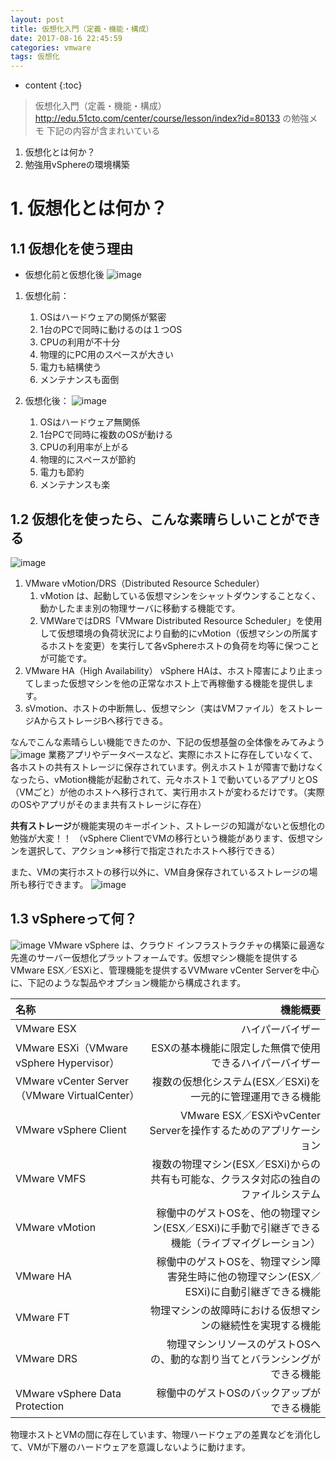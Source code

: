 ```yaml
---
layout: post
title: 仮想化入門（定義・機能・構成）
date: 2017-08-16 22:45:59
categories: vmware
tags: 仮想化
---
```

* content
{:toc}

> 仮想化入門（定義・機能・構成）
http://edu.51cto.com/center/course/lesson/index?id=80133 の勉強メモ
下記の内容が含まれいている
 1. 仮想化とは何か？
 2. 勉強用vSphereの環境構築

# 1. 仮想化とは何か？

## 1.1 仮想化を使う理由
- 仮想化前と仮想化後
![image](https://qiita-image-store.s3.amazonaws.com/0/177240/be49c338-1c0a-0875-d5f5-8cd977145341.png)

1. 仮想化前：
    1. OSはハードウェアの関係が緊密
    2. 1台のPCで同時に動けるのは１つOS
    3. CPUの利用が不十分
    4. 物理的にPC用のスペースが大きい
    5. 電力も結構使う
    6. メンテナンスも面倒

2. 仮想化後：
![image](https://qiita-image-store.s3.amazonaws.com/0/177240/a949bf76-3185-08ae-9574-eba3fbeb6689.png)
    1. OSはハードウェア無関係
    2. 1台PCで同時に複数のOSが動ける
    3. CPUの利用率が上がる
    4. 物理的にスペースが節約
    5. 電力も節約
    6. メンテナンスも楽

## 1.2 仮想化を使ったら、こんな素晴らしいことができる
![image](https://qiita-image-store.s3.amazonaws.com/0/177240/6230585c-687c-cfc7-d552-a86a67ac34d9.png)

1. VMware vMotion/DRS（Distributed Resource Scheduler）
    1. vMotion は、起動している仮想マシンをシャットダウンすることなく、動かしたまま別の物理サーバに移動する機能です。
    2. VMWareではDRS「VMware Distributed Resource Scheduler」を使用して仮想環境の負荷状況により自動的にvMotion（仮想マシンの所属するホストを変更）を実行して各vSphereホストの負荷を均等に保つことが可能です。
2. VMware HA（High Availability）
vSphere HAは、ホスト障害により止まってしまった仮想マシンを他の正常なホスト上で再稼働する機能を提供します。
3. sVmotion、ホストの中断無し、仮想マシン（実はVMファイル）をストレージAからストレージBへ移行できる。

なんでこんな素晴らしい機能できたのか、下記の仮想基盤の全体像をみてみよう
![image](https://qiita-image-store.s3.amazonaws.com/0/177240/b18a66ff-c8ec-c3f2-8ec4-87acf0eee72b.png)
業務アプリやデータベースなど、実際にホストに存在していなくて、各ホストの共有ストレージに保存されています。例えホスト１が障害で動けなくなったら、vMotion機能が起動されて、元々ホスト１で動いているアプリとOS（VMごと）が他のホストへ移行されて、実行用ホストが変わるだけです。（実際のOSやアプリがそのまま共有ストレージに存在）

**共有ストレージ**が機能実現のキーポイント、ストレージの知識がないと仮想化の勉強が大変！！
（vSphere ClientでVMの移行という機能があります、仮想マシンを選択して、アクション⇒移行で指定されたホストへ移行できる）

また、VMの実行ホストの移行以外に、VM自身保存されているストレージの場所も移行できます。
![image](https://qiita-image-store.s3.amazonaws.com/0/177240/83c8376c-573a-40b8-c062-6b14e76d4f54.png)


## 1.3 vSphereって何？
![image](https://qiita-image-store.s3.amazonaws.com/0/177240/73174945-2a77-fafd-032d-1bfae10d5ac7.png)
VMware vSphere は、クラウド インフラストラクチャの構築に最適な先進のサーバー仮想化プラットフォームです。仮想マシン機能を提供するVMware ESX／ESXiと、管理機能を提供するVVMware vCenter Serverを中心に、下記のような製品やオプション機能から構成されます。

| 名称       |       機能概要 |   
|:-----------------|------------------:|
| VMware ESX             |              ハイパーバイザー |
|   VMware ESXi（VMware vSphere Hypervisor）          |    ESXの基本機能に限定した無償で使用できるハイパーバイザー           |
|  VMware vCenter Server（VMware VirtualCenter）           |      複数の仮想化システム(ESX／ESXi)を一元的に管理運用できる機能         |
|    VMware vSphere Client         |    VMware ESX／ESXiやvCenter Serverを操作するためのアプリケーション           |
|   VMware VMFS          |  複数の物理マシン(ESX／ESXi)からの共有も可能な、クラスタ対応の独自のファイルシステム             |
|   VMware vMotion          |    稼働中のゲストOSを、他の物理マシン(ESX／ESXi)に手動で引継ぎできる機能（ライブマイグレーション）           |
|   VMware HA          |    稼働中のゲストOSを、物理マシン障害発生時に他の物理マシン(ESX／ESXi)に自動引継ぎできる機能           |
|    VMware FT         |   物理マシンの故障時における仮想マシンの継続性を実現する機能            |
|   VMware DRS          |    物理マシンリソースのゲストOSへの、動的な割り当てとバランシングができる機能           |
|   VMware vSphere Data Protection          |     稼働中のゲストOSのバックアップができる機能          |


物理ホストとVMの間に存在しています、物理ハードウェアの差異などを消化して、VMが下層のハードウェアを意識しないように動けます。
